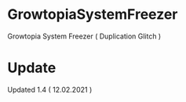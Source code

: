 # GrowtopiaSystemFreezer
Growtopia System Freezer ( Duplication Glitch )
# Update
Updated 1.4 ( 12.02.2021 )
